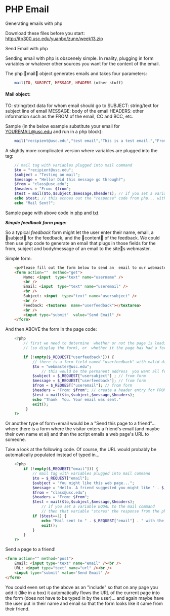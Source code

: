 PHP Email
========
Generating emails with php

Download these files before you start:
http://itp300.usc.edu/yuanbo/zune/week13.zip 


Send Email with php

Sending email with php is obscenely simple. In reality, plugging in form variables or whatever other sources you want for the content of the email.

The php mail object generates emails and takes four parameters:

```php
	mail(TO, SUBJECT, MESSAGE, HEADERS (other stuff)
```

#### Mail object:

TO: string/text data for whom email should go to
SUBJECT: string/text for subject line of email
MESSAGE: body of the email
HEADERS: other information such as the FROM of the email, CC and BCC, etc.

Sample (in the below example substitute your email for YOUREMAIL@usc.edu and run in a php block):

```php
	mail("recipient@usc.edu","test email","This is a test email.","From: YOUREMAIL@usc.edu")
```

A slightly more complicated version where variables are plugged into the tag:

```php
	// mail tag with variables plugged into mail command
	$to = "recipient@usc.edu";
	$subject = "Testing an mail";
	$message = "Hello! Did this message go through?";
	$from = "class@usc.edu";
	$headers = "From: $from";
	$test = mail($to,$subject,$message,$headers); // if you set a variable EQUAL to the mail command then that variable "stores" the response from the php server
	echo $test; // this echoes out the "response" code from php... with "1" being "success"
	echo "Mail Sent?";
```

Sample page with above code in [php](http://itp300.usc.edu/dent/php_misc/emailtest.php) and [txt](http://itp300.usc.edu/dent/php_misc/emailtest.txt)

___Simple feedback form page:___

So a typical _feedback_ form might let the user enter their name, email, a subject for the feedback, and the content of the feedback. We could then use php code to generate an email that plugs in those fields for the from, subject and body/message of an email to the sites webmaster.

Simple form:

```html
	<p>Please fill out the form below to send an  email to our webmaster.</p>
	<form action=""  method="get">
		Name: <input  type="text" name="username" />
		<br />
		Email: <input  type="text" name="useremail" />
		<br />
		Subject: <input  type="text" name="usersubject" />
		<br />
		Feedback: <textarea  name="userfeedback"></textarea>
		<br />
		<input type="submit"  value="Send Email" />
	</form>
```

And then ABOVE the form in the page code:

```php
	<?php
		// first we need to determine  whether or not the page is loading for the first time
		// (so display the form), or  whether it the page has had a form "submitted" to it

		if (!empty($_REQUEST["userfeedback"])) {
		    // there is a form field named "userfeedback" with valid data  in it
		    $to = "webmaster@usc.edu"; 
		    	// this would be the permanent address  you want all feedback to go to
		    $subject = $_REQUEST["usersubject"] ; // from form
		    $message = $_REQUEST["userfeedback"]; // from form
		    $from = $_REQUEST["useremail"]; // from form
		    $headers = "From: $from"; // create a header entry for FROM
		    $test = mail($to,$subject,$message,$headers);
		    echo "Thank  You. Your email was sent."
		    exit();
		 }
	?>
```

Or another type of form+email would be a "Send this page to a friend"... where there is a form where the visitor enters a friend's email (and maybe their own name et al) and then the script emails a web page's URL to someone.

Take a look at the following code. Of course, the URL would probably be automatically populated instead of typed in...

```php
	<?php
		if (!empty($_REQUEST["email"])) {	
			// mail tag with variables plugged into mail command
			$to = $_REQUEST["email"];
			$subject = "You might like this web page...";
			$message = "Hello. A friend suggested you might like " . $_REQUEST["url"];
			$from = "class@usc.edu";
			$headers = "From: $from";
			$test = mail($to,$subject,$message,$headers); 
				// if you set a variable EQUAL to the mail command 
				// then that variable "stores" the response from the php server
			if ($test==1) {
				echo "Mail sent to " . $_REQUEST["email"] . " with the url ". $_REQUEST["url"];
				exit();
			}
		}
	?>
```

Send a page to a friend!

```html
<form action="" method="post">
	Email: <input type="text" name="email" /><br />
	URL: <input type="text" name="url" /><br />
	<input type="submit" value='Send Email' />
</form>
```

You could even set up the above as an "include" so that on any page you add it (like in a box) it automatically flows the URL of the current page into the form (does not have to be typed in by the user)... and again maybe have the user put in their name and email so that the form looks like it came from their friend.
